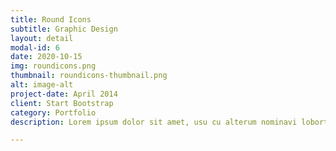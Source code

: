 ```yaml
---
title: Round Icons
subtitle: Graphic Design
layout: detail
modal-id: 6
date: 2020-10-15
img: roundicons.png
thumbnail: roundicons-thumbnail.png
alt: image-alt
project-date: April 2014
client: Start Bootstrap
category: Portfolio
description: Lorem ipsum dolor sit amet, usu cu alterum nominavi lobortis. At duo novum diceret. Tantas apeirian vix et, usu sanctus postulant inciderint ut, populo diceret necessitatibus in vim. Cu eum dicam feugiat noluisse.

---
```

